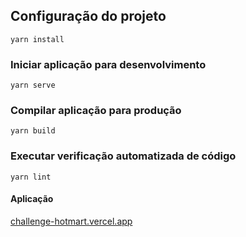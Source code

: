 
## Configuração do projeto
```
yarn install
```

### Iniciar aplicação para desenvolvimento
```
yarn serve
```

### Compilar aplicação para produção
```
yarn build
```

### Executar verificação automatizada de código
```
yarn lint
```

#### Aplicação
[challenge-hotmart.vercel.app](https://challenge-hotmart.vercel.app/)

